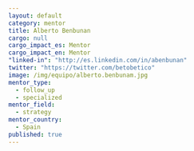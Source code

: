 ```yaml
---
layout: default
category: mentor
title: Alberto Benbunan
cargo: null
cargo_impact_es: Mentor
cargo_impact_en: Mentor
"linked-in": "http://es.linkedin.com/in/abenbunan"
twitter: "https://twitter.com/betobetico"
image: /img/equipo/alberto.benbunam.jpg
mentor_type: 
  - follow_up
  - specialized
mentor_field: 
  - strategy
mentor_country: 
  - Spain
published: true
---
```


